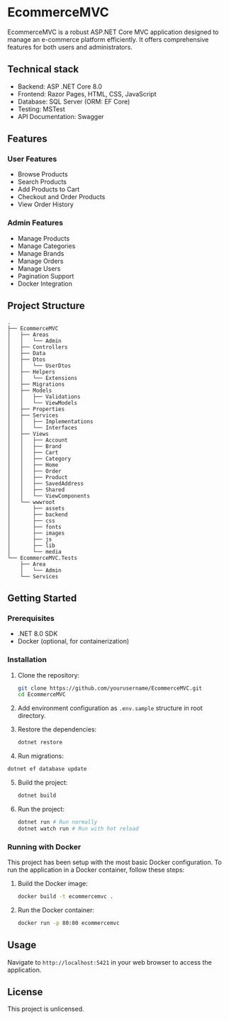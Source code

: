 # EcommerceMVC

EcommerceMVC is a robust ASP.NET Core MVC application designed to manage an e-commerce platform efficiently. It offers comprehensive features for both users and administrators.

## Technical stack

- Backend: ASP .NET Core 8.0
- Frontend: Razor Pages, HTML, CSS, JavaScript
- Database: SQL Server (ORM: EF Core)
- Testing: MSTest
- API Documentation: Swagger

## Features

### User Features

- Browse Products
- Search Products
- Add Products to Cart
- Checkout and Order Products
- View Order History

### Admin Features

- Manage Products
- Manage Categories
- Manage Brands
- Manage Orders
- Manage Users
- Pagination Support
- Docker Integration

## Project Structure

```
.
├── EcommerceMVC
│   ├── Areas
│   │   └── Admin
│   ├── Controllers
│   ├── Data
│   ├── Dtos
│   │   └── UserDtos
│   ├── Helpers
│   │   └── Extensions
│   ├── Migrations
│   ├── Models
│   │   ├── Validations
│   │   └── ViewModels
│   ├── Properties
│   ├── Services
│   │   ├── Implementations
│   │   └── Interfaces
│   ├── Views
│   │   ├── Account
│   │   ├── Brand
│   │   ├── Cart
│   │   ├── Category
│   │   ├── Home
│   │   ├── Order
│   │   ├── Product
│   │   ├── SavedAddress
│   │   ├── Shared
│   │   └── ViewComponents
│   └── wwwroot
│       ├── assets
│       ├── backend
│       ├── css
│       ├── fonts
│       ├── images
│       ├── js
│       ├── lib
│       └── media
└── EcommerceMVC.Tests
    ├── Area
    │   └── Admin
    └── Services
```

## Getting Started

### Prerequisites

- .NET 8.0 SDK
- Docker (optional, for containerization)

### Installation

1. Clone the repository:

   ```sh
   git clone https://github.com/yourusername/EcommerceMVC.git
   cd EcommerceMVC
   ```

2. Add environment configuration as `.env.sample` structure in root directory.

3. Restore the dependencies:

   ```sh
   dotnet restore
   ```

4. Run migrations:

```sh
dotnet ef database update
```

5. Build the project:

   ```sh
   dotnet build
   ```

6. Run the project:
   ```sh
   dotnet run # Run normally
   dotnet watch run # Run with hot reload
   ```

### Running with Docker

This project has been setup with the most basic Docker configuration. To run the application in a Docker container, follow these steps:

1. Build the Docker image:

   ```sh
   docker build -t ecommercemvc .
   ```

2. Run the Docker container:
   ```sh
   docker run -p 80:80 ecommercemvc
   ```

## Usage

Navigate to `http://localhost:5421` in your web browser to access the application.

## License

This project is unlicensed.
